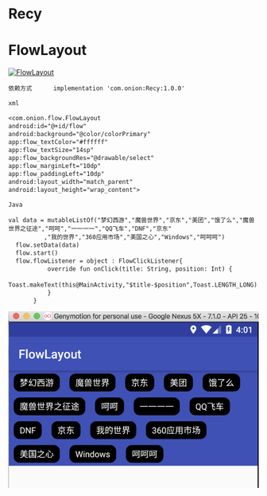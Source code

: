 # Recy

# FlowLayout
 [ ![FlowLayout](https://img.shields.io/badge/FlowLayout-1.0.0-orange.svg) ](https://bintray.com/zhangqiaa/maven/FlowLayout/_latestVersion)
```
依赖方式      implementation 'com.onion:Recy:1.0.0'
```
```
xml
```
```
<com.onion.flow.FlowLayout
android:id="@+id/flow"
android:background="@color/colorPrimary"
app:flow_textColor="#ffffff"
app:flow_textSize="14sp"
app:flow_backgroundRes="@drawable/select"
app:flow_marginLeft="10dp"
app:flow_paddingLeft="10dp"
android:layout_width="match_parent"
android:layout_height="wrap_content">
```
```
Java
```
```
val data = mutableListOf("梦幻西游","魔兽世界","京东","美团","饿了么","魔兽世界之征途","呵呵","一一一一","QQ飞车","DNF","京东"
          ,"我的世界","360应用市场","美国之心","Windows","呵呵呵")
  flow.setData(data)
  flow.start()
  flow.flowListener = object : FlowClickListener{
           override fun onClick(title: String, position: Int) {
               Toast.makeText(this@MainActivity,"$title-$position",Toast.LENGTH_LONG).show()
           }
       }
```
![image](https://github.com/Onionsss/FlowLayout/blob/master/images/bh.png)
